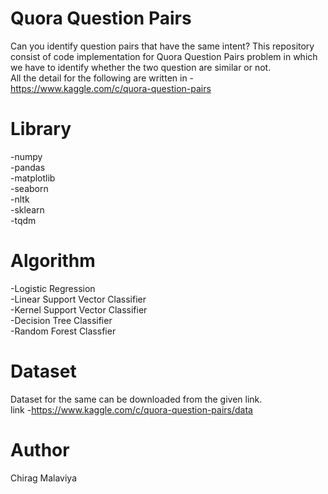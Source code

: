 # Quora Question Pairs
Can you identify question pairs that have the same intent?
This repository consist of code implementation for Quora Question Pairs problem in which we have to identify whether the two question are similar or not.
<br>
All the detail for the following are written in - https://www.kaggle.com/c/quora-question-pairs
<br>

# Library
 -numpy
 <br>
 -pandas
 <br>
 -matplotlib
 <br>
 -seaborn
 <br>
 -nltk
 <br>
 -sklearn
 <br>
 -tqdm
 <br>
 
# Algorithm 
 -Logistic Regression
 <br>
 -Linear Support Vector Classifier
 <br>
 -Kernel Support Vector Classifier
 <br>
 -Decision Tree Classifier
 <br>
 -Random Forest Classfier
 <br>


# Dataset
Dataset for the same can be downloaded from the given link.<br>
link -https://www.kaggle.com/c/quora-question-pairs/data
<br>

# Author
Chirag Malaviya<br>

